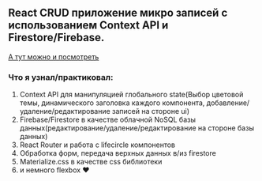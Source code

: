 ## React CRUD приложение микро записей с использованием Context API и Firestore/Firebase.
[А тут можно и посмотреть](https://react-blockpost.netlify.com/)

### Что я узнал/практиковал:

1. Context API для манипуляцией глобального state(Выбор цветовой темы, динамического заголовка каждого компонента, добавление/удаление/редактирование записей на стороне ui)
2. Firebase/Firestore в качестве облачной NoSQL базы данных(редактирование/удаление/редактирование на стороне базы данных)
3. React Router и работа с lifecircle компонентов 
4. Обработка форм, передача верхных данных в/из firestore
5. Materialize.css в качестве css библиотеки
6. и немного flexbox ❤

